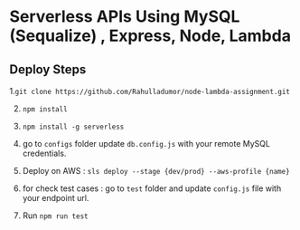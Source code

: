 # Serverless APIs Using MySQL (Sequalize) , Express, Node, Lambda

## Deploy Steps

  1.`git clone https://github.com/Rahulladumor/node-lambda-assignment.git`

  2. `npm install`

  3. `npm install -g serverless`

  4. go to `configs` folder update `db.config.js` with your remote MySQL credentials.

  6. Deploy on AWS : `sls deploy --stage {dev/prod} --aws-profile {name}` 

  
  5. for check test cases : go to `test` folder and update `config.js` file with your endpoint url.

  6. Run `npm run test`

